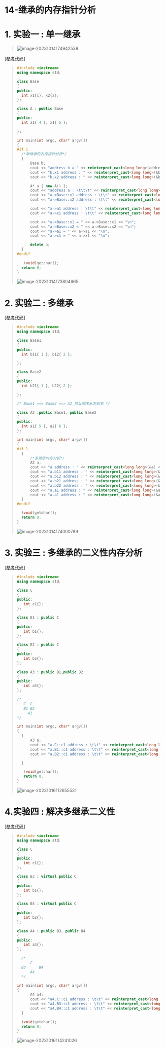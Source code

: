 # 14-继承的内存指针分析

# 1. 实验一 : 单一继承

><img src="./assets/image-20231014174942538.png" alt="image-20231014174942538" />

[[参考代码]](https://github.com/WONGZEONJYU/cpp_memory_pool_note/blob/main/code/117_inherit_class/117_inherit_class.cpp)

>```c++
>#include <iostream>
>using namespace std;
>
>class Base
>{
>public:
>	int x1{1}, x2{2};
>};
>
>class A : public Base
>{
>public:
>	int a1{ 4 }, x1{ 5 };
>
>};
>
>int main(int argc, char* argv[])
>{
>#if 1
>	/*单继承的内存指针分析*/
>	{
>		Base b;
>		cout << "address b = " << reinterpret_cast<long long>(addressof(b)) << "\n";
>		cout << "b.x1 address : " << reinterpret_cast<long long>(&b.x1) << "\n";
>		cout << "b.x2 address : " << reinterpret_cast<long long>(&b.x2) << "\n";
>
>		A* a { new A() };
>		cout << "address a : \t\t\t" << reinterpret_cast<long long>(a) << "\n";
>		cout << "a->Base::x1 address : \t\t" << reinterpret_cast<long long>(&a->Base::x1) << "\n";
>		cout << "a->Base::x2 address : \t\t" << reinterpret_cast<long long>(&a->Base::x2) << "\n";
>
>		cout << "a->a1 address : \t\t" << reinterpret_cast<long long>(&a->a1) << "\n";
>		cout << "a->x1 address : \t\t" << reinterpret_cast<long long>(&a->x1) << "\n";
>
>		cout << "a->Base::x1 = " << a->Base::x1 << "\n";
>		cout << "a->Base::x2 = " << a->Base::x2 << "\n";
>		cout << "a->a1 = " << a->a1 << "\n";
>		cout << "a->x1 = " << a->x1 << "\n";
>
>		delete a;
>	}
>#endif
>    
>    (void)getchar();
>	return 0;
>}
>```
>
><img src="./assets/image-20231014173804665.png" alt="image-20231014173804665" />

# 2. 实验二 : 多继承

[[参考代码]](https://github.com/WONGZEONJYU/cpp_memory_pool_note/blob/main/code/117_inherit_class/117_inherit_class.cpp)

>```c++
>#include <iostream>
>using namespace std;
>
>class Base1
>{
>public:
>	int b11{ 1 }, b12{ 2 };
>
>};
>
>class Base2
>{
>public:
>	int b21{ 1 }, b22{ 2 };
>
>};
>
>/* Base1 ==> Base2 ==> A2 地址顺序从左到右 */
>
>class A2 :public Base1, public Base2
>{
>public:
>	int a1{ 5 }, a2{ 6 };
>};
>
>int main(int argc, char* argv[])
>{
>#if 1
>	{
>		/*多继承内存分析*/
>		A2 a;
>		cout << "a address : " << reinterpret_cast<long long>(&a) << "\n";
>		cout << "a.b11 address : " << reinterpret_cast<long long>(&a.b11) << "\n";
>		cout << "a.b12 address : " << reinterpret_cast<long long>(&a.b12) << "\n";
>		cout << "a.b21 address : " << reinterpret_cast<long long>(&a.b21) << "\n";
>		cout << "a.b22 address : " << reinterpret_cast<long long>(&a.b22) << "\n";
>		cout << "a.a1 address : " << reinterpret_cast<long long>(&a.a1) << "\n";
>		cout << "a.a1 address : " << reinterpret_cast<long long>(&a.a2) << "\n";
>	}
>#endif
>
>	(void)getchar();
>	return 0;
>}
>```
>
><img src="./assets/image-20231014174000789.png" alt="image-20231014174000789" />

# 3. 实验三 : 多继承的二义性内存分析

[[参考代码]](https://github.com/WONGZEONJYU/cpp_memory_pool_note/blob/main/code/117_inherit_class/117_inherit_class.cpp)

>```c++
>#include <iostream>
>using namespace std;
>
>class C
>{
>public:
>    int c1{};
>};
>
>class B1 : public C
>{
>public:
>    int b1{};
>};
>
>class B2 : public C
>{
>public:
>    int b2{};
>};
>
>class A3 : public B1,public B2
>{
>public:
>    int a3{};
>};
>
>/*
>    C	C
>    B1	B2
>      A3
>*/
>
>int main(int argc, char* argv[])
>{
>	{
>		A3 a;
>		cout << "a.C::c1 address : \t\t" << reinterpret_cast<long long>(&a.C::c1) << "\n";
>		cout << "a.B1::c1 address : \t\t" << reinterpret_cast<long long>(&a.B1::c1) << "\n";
>		cout << "a.B2::c1 address : \t\t" << reinterpret_cast<long long>(&a.B2::c1) << "\n";
>
>	}
>
>    (void)getchar();
>    return 0;
>}
>
>```
>
><img src="./assets/image-20231016112655531.png" alt="image-20231016112655531" />



# 4.实验四 : 解决多继承二义性

[[参考代码]](https://github.com/WONGZEONJYU/cpp_memory_pool_note/blob/main/code/117_inherit_class/117_inherit_class.cpp)

>```c++
>#include <iostream>
>using namespace std;
>
>class C
>{
>public:
>    int c1{};
>};
>
>class B3 : virtual public C
>{
>public:
>    int b1{};
>};
>
>class B4 : virtual public C
>{
>public:
>    int b2{};
>};
>
>class A4 : public B3, public B4
>{
>public:
>    int a3{};
>};
>
>	/*
>		C
>	B3		B4
>		A4
>	*/
>
>int main(int argc, char* argv[])
>{
>		A4 a4;
>		cout << "a4.C::c1 address : \t\t" << reinterpret_cast<long long>(&a4.C::c1) << "\n";
>		cout << "a4.B3::c1 address : \t\t" << reinterpret_cast<long long>(&a4.B3::c1) << "\n";
>		cout << "a4.B4::c1 address : \t\t" << reinterpret_cast<long long>(&a4.B4::c1) << "\n";
>	}
>
>	(void)getchar();
>	return 0;
>}
>```
>
><img src="./assets/image-20231016114241026.png" alt="image-20231016114241026" />

